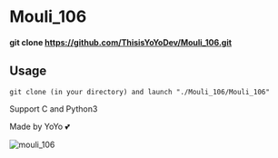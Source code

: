 # Mouli_106
#### git clone https://github.com/ThisisYoYoDev/Mouli_106.git

## Usage
```
git clone (in your directory) and launch "./Mouli_106/Mouli_106"
```
Support C and Python3

Made by YoYo :two_hearts:

![mouli_106](https://user-images.githubusercontent.com/71037962/109398787-33916800-793f-11eb-8915-3b024d59e27c.png)

